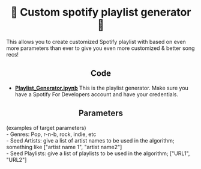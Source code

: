 <h1 align="center"> 🎵 Custom spotify playlist generator 🎵 </h1>
This allows you to create customized Spotify playlist with based on even more parameters than ever to give you even more customized & better song recs!



<h2 align="center"> Code </h2>

- [**Playlist_Generator.ipynb**](https://github.com/hina0830g/Spotify_Playlist_Generator/blob/main/Playlist_Generator.ipynb) 
This is the playlist generator. Make sure you have a Spotify For Developers account and have your credentials. <br>

<h2 align="center"> Parameters </h2>
(examples of target parameters) <br>
- Genres: Pop, r-n-b, rock, indie, etc <br>
- Seed Artists: give a list of artist names to be used in the algorithm; something like ["artist name 1", "artist name2"] <br>
- Seed Playlists: give a list of playlists to be used in the algorithm; ["URL1", "URL2"] <br>
